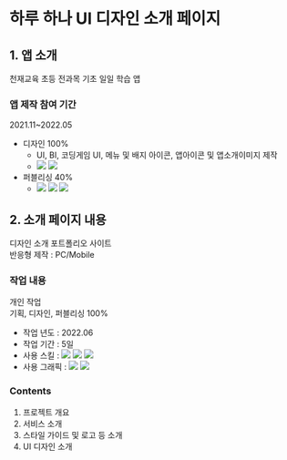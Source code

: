 # 하루 하나 UI 디자인 소개 페이지
## 1. 앱 소개
천재교육 초등 전과목 기초 일일 학습 앱
### 앱 제작 참여 기간
2021.11~2022.05
- 디자인 100%
  - UI, BI, 코딩게임 UI, 메뉴 및 배지 아이콘, 앱아이콘 및 앱소개이미지 제작
  - <img src="https://img.shields.io/badge/Adobe Photoshop-navy?style=flat-square&logo=Adobe Photoshop&logoColor=white"/> <img src="https://img.shields.io/badge/Adobe Illustrator-orange?style=flat-square&logo=Adobe Illustrator&logoColor=white"/> 
- 퍼블리싱 40%
  - <img src="https://img.shields.io/badge/HTML5-red?style=flat-square&logo=HTML5&logoColor=white"/> <img src="https://img.shields.io/badge/Sass-c93691?style=flat-square&logo=Sass&logoColor=white"/> <img src="https://img.shields.io/badge/React-0f1e33?style=flat-square&logo=React&logoColor=4fe2ff"/>

## 2. 소개 페이지 내용
디자인 소개 포트폴리오 사이트<br/>
반응형 제작 : PC/Mobile
### 작업 내용
개인 작업<br/>
기획, 디자인, 퍼블리싱 100%
-   작업 년도 : 2022.06
-   작업 기간 : 5일
-   사용 스킬 : <img src="https://img.shields.io/badge/HTML5-red?style=flat-square&logo=HTML5&logoColor=white"/> <img src="https://img.shields.io/badge/Sass-c93691?style=flat-square&logo=Sass&logoColor=white"/> <img src="https://img.shields.io/badge/JavaScript-yellow?style=flat-square&logo=JavaScript&logoColor=white"/>
-   사용 그래픽 :  <img src="https://img.shields.io/badge/Adobe Photoshop-navy?style=flat-square&logo=Adobe Photoshop&logoColor=white"/> <img src="https://img.shields.io/badge/Adobe XD-e80e94?style=flat-square&logo=Adobe XD&logoColor=white"/> 
###  Contents
1.  프로젝트 개요
2.  서비스 소개
3.  스타일 가이드 및 로고 등 소개
4.  UI 디자인 소개


